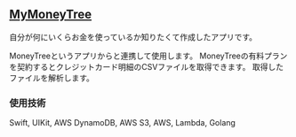 ## [MyMoneyTree](https://apps.apple.com/jp/app/mymoneytree/id1662368194)
自分が何にいくらお金を使っているか知りたくて作成したアプリです。

MoneyTreeというアプリからと連携して使用します。
MoneyTreeの有料プランを契約するとクレジットカード明細のCSVファイルを取得できます。
取得したファイルを解析します。

### 使用技術
Swift, UIKit, AWS DynamoDB, AWS S3, AWS, Lambda, Golang
